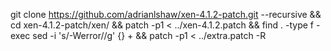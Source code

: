 git clone https://github.com/adrianlshaw/xen-4.1.2-patch.git --recursive && \
cd xen-4.1.2-patch/xen/ && patch -p1 < ../xen-4.1.2.patch && find . -type f -exec sed -i 's/-Werror//g' {} + && patch -p1 < ../extra.patch  -R

